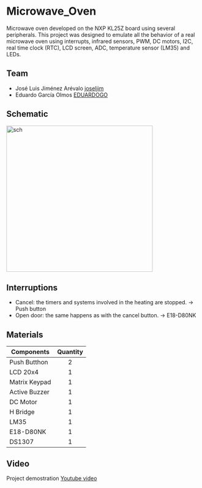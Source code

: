 # Microwave_Oven
Microwave oven developed on the NXP KL25Z board using several peripherals. This project was designed to emulate all the behavior of a real microwave oven using interrupts, infrared sensors, PWM, DC motors, I2C, real time clock (RTC), LCD screen, ADC, temperature sensor (LM35) and LEDs.

## Team

* José Luis Jiménez Arévalo [joseljim](https://github.com/joseljim)
* Eduardo García Olmos [EDUARDOGO](https://github.com/EGO72)

## Schematic

<img width="382" alt="sch" src="https://user-images.githubusercontent.com/78834111/155444998-d313b294-cf7b-466b-9b50-af20cadf153a.png">

## Interruptions

* Cancel: the timers and systems involved in the heating are stopped. -> Push button
* Open door: the same happens as with the cancel button.              -> E18-D80NK

## Materials

| **Components** | **Quantity** |
|------------|:--------:|
|Push Butthon|2         |
|LCD 20x4    |1         |
|Matrix Keypad|1        |
|Active Buzzer|1        |
|DC Motor     |1        |
|H Bridge     |1        |
|LM35         |1        |
|E18-D80NK    |1        |
|DS1307       |1        |



## Video

Project demostration [Youtube video](https://youtu.be/nM7_EuxoMyk)
